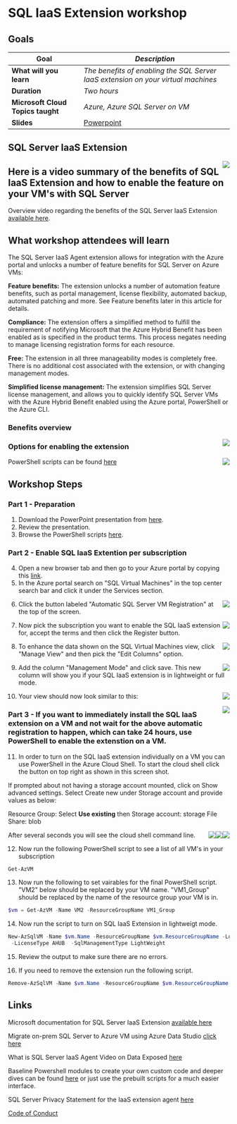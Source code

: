 # SQL IaaS Extension workshop

## Goals

| **Goal**              | *Description*                                    |
| ----------------------------- | --------------------------------------------------------------------- |
| **What will you learn**       | *The benefits of enabling the SQL Server IaaS extension on your virtual machines* |
| **Duration**                  | *Two hours*                                                                |
| **Microsoft Cloud Topics taught**                  | *Azure, Azure SQL Server on VM*                                                                |
| **Slides** | [Powerpoint](BenefitsofSQLVMIaaSextension.pptx) 

## SQL Server IaaS Extension

<img style="float: right;" src="./images/SQL Iaas 1.png">

## Here is a video summary of the benefits of SQL IaaS Extension and how to enable the feature on your VM's with SQL Server

Overview video regarding the benefits of the SQL Server IaaS Extension [available here](https://www.youtube.com/watch?v=KUlpjoeFipk).

## What workshop attendees will learn

The SQL Server IaaS Agent extension allows for integration with the Azure portal and unlocks a number of feature benefits for SQL Server on Azure VMs:

**Feature benefits:** The extension unlocks a number of automation feature benefits, such as portal management, license flexibility, automated backup, automated patching and more. See Feature benefits later in this article for details.

**Compliance:** The extension offers a simplified method to fulfill the requirement of notifying Microsoft that the Azure Hybrid Benefit has been enabled as is specified in the product terms. This process negates needing to manage licensing registration forms for each resource.

**Free:** The extension in all three manageability modes is completely free. There is no additional cost associated with the extension, or with changing management modes.

**Simplified license management:** The extension simplifies SQL Server license management, and allows you to quickly identify SQL Server VMs with the Azure Hybrid Benefit enabled using the Azure portal, PowerShell or the Azure CLI.

### Benefits overview

<img style="float: right;" src="./images/SQL Iaas 2.png">

### Options for enabling the extension

<img style="float: right;" src="./images/SQL Iaas 3.png">

PowerShell scripts can be found [here](./solution)

## Workshop Steps

### Part 1 - Preparation

1. Download the PowerPoint presentation from [here](BenefitsofSQLVMIaaSextension.pptx).
2. Review the presentation.
3. Browse the PowerShell scripts [here](./solution).

### Part 2 - Enable SQL IaaS Extention per subscription 

4. Open a new browser tab and then go to your Azure portal by copying this [link](https://portal.azure.com).
5. In the Azure portal search on "SQL Virtual Machines" in the top center search bar and click it under the Services section.
<img style="float: right;" src="./images/azureportal1.png">

6. Click the button labeled "Automatic SQL Server VM Registration" at the top of the screen.
<img style="float: right;" src="./images/azureportal2.png">

7. Now pick the subscription you want to enable the SQL IaaS extension for, accept the terms and then click the Register button. 
<img style="float: right;" src="./images/azureportal3.png">

8. To enhance the data shown on the SQL Virtual Machines view, click "Manage View" and then pick the "Edit Columns" option.
<img style="float: right;" src="./images/azureportal4.png">

9. Add the column "Management Mode" and click save. This new column will show you if your SQL IaaS extension is in lightweight or full mode.
<img style="float: right;" src="./images/azureportal5.png">

10. Your view should now look similar to this:
<img style="float: right;" src="./images/azureportal6.png">

### Part 3 - If you want to immediately install the SQL IaaS extension on a VM and not wait for the above automatic registration to happen, which can take 24 hours, use PowerShell to enable the extenstion on a VM.

11.  In order to turn on the SQL IaaS extension individually on a VM you can use PowerShell in the Azure Cloud Shell. To start the cloud shell click the button on top right as shown in this screen shot.

If prompted about not having a storage account mounted, click on Show advanced settings. Select Create new under Storage account and provide values as below:

Resource Group: Select **Use existing** then
Storage account: storage
File Share: blob

<img style="float: right;" src="./images/cloudshellstorage.png">

<img style="float: right;" src="./images/cloudshell.png">

After several seconds you will see the cloud shell command line.
<img style="float: right;" src="./images/cloudshell2.png">

12. Now run the following PowerShell script to see a list of all VM's in your subscription

```powershell
Get-AzVM
```

13. Now run the following to set vairables for the final PowerShell script. "VM2" below should be replaced by your VM name. "VM1_Group" should be replaced
by the name of the resource group your VM is in.

```powershell
$vm = Get-AzVM -Name VM2 -ResourceGroupName VM1_Group
```
14. Now run the script to turn on SQL IaaS Extension in lightweigt mode.

```powershell
New-AzSqlVM -Name $vm.Name -ResourceGroupName $vm.ResourceGroupName -Location $vm.Location `
 -LicenseType AHUB  -SqlManagementType LightWeight
```

15. Review the output to make sure there are no errors.

16. If you need to remove the extension run the following script.

```powershell
Remove-AzSqlVM -Name $vm.Name -ResourceGroupName $vm.ResourceGroupName 
```

## Links

Microsoft documentation for SQL Server IaaS Extension [available here](https://learn.microsoft.com/en-us/azure/azure-sql/virtual-machines/windows/sql-server-iaas-agent-extension-automate-management?view=azuresql&tabs=azure-powershell)

Migrate on-prem SQL Server to Azure VM using Azure Data Studio [click here](https://learn.microsoft.com/en-us/azure/dms/tutorial-sql-server-to-virtual-machine-online-ads)

What is SQL Server IaaS Agent Video on Data Exposed [here](https://techcommunity.microsoft.com/t5/video-hub/azure-sql-vm-what-is-sql-server-iaas-agent-extension-ep-2-data/ba-p/2617227)

Baseline Powershell modules to create your own custom code and deeper dives can be found [here](https://learn.microsoft.com/en-us/azure/azure-sql/virtual-machines/windows/sql-agent-extension-manually-register-single-vm?view=azuresql&tabs=powershell)  or just use the prebuilt scripts for a much easier interface.

SQL Server Privacy Statement for the IaaS extension agent [here](https://learn.microsoft.com/en-us/sql/sql-server/sql-server-privacy?view=sql-server-ver16#non-personal-data)





[Code of Conduct](../CODE_OF_CONDUCT.md)

